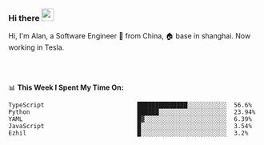 ### Hi there <img src="https://media.giphy.com/media/hvRJCLFzcasrR4ia7z/giphy.gif" width="25px">

<!-- ![visitors](https://visitor-badge.glitch.me/badge?page_id=dislfyer.dislfyer) -->

Hi, I'm Alan, a Software Engineer 🚀 from China, 🏠 base in shanghai. Now working in Tesla.

<br/>
<br/>

📊 **This Week I Spent My Time On:**


<!--START_SECTION:waka-->

```text
TypeScript                          ██████████████░░░░░░░░░░░  56.6%
Python                              ██████░░░░░░░░░░░░░░░░░░░  23.94%
YAML                                █▓░░░░░░░░░░░░░░░░░░░░░░░  6.39%
JavaScript                          █░░░░░░░░░░░░░░░░░░░░░░░░  3.54%
Ezhil                               █░░░░░░░░░░░░░░░░░░░░░░░░  3.2%
```

<!--END_SECTION:waka-->

<!--
**About Me:**
 -->
